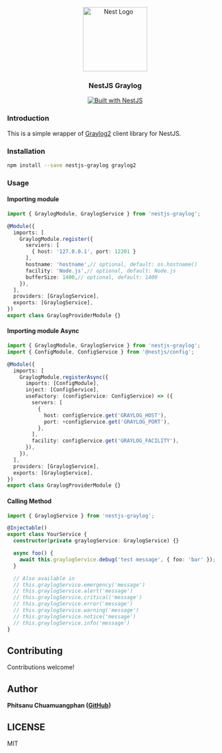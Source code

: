 <div align="center">
  <a href="http://nestjs.com/" target="_blank">
    <img src="https://nestjs.com/img/logo_text.svg" width="150" alt="Nest Logo" />
  </a>
</div>

<h3 align="center">NestJS Graylog</h3>

<div align="center">
  <a href="https://nestjs.com" target="_blank">
    <img src="https://img.shields.io/badge/built%20with-NestJs-red.svg" alt="Built with NestJS">
  </a>
</div>

### Introduction

This is a simple wrapper of [Graylog2](https://github.com/Wizcorp/node-graylog2) client library for NestJS.

### Installation

```bash
npm install --save nestjs-graylog graylog2
```

### Usage

#### Importing module

```typescript
import { GraylogModule, GraylogService } from 'nestjs-graylog';

@Module({
  imports: [
    GraylogModule.register({
      serviers: [
        { host: '127.0.0.1', port: 12201 }
      ],
      hostname: 'hostname',// optional, default: os.hostname()
      facility: 'Node.js',// optional, default: Node.js
      bufferSize: 1400,// optional, default: 1400
    }),
  ],
  providers: [GraylogService],
  exports: [GraylogService],
})
export class GraylogProviderModule {}
```

#### Importing module Async

```typescript
import { GraylogModule, GraylogService } from 'nestjs-graylog';
import { ConfigModule, ConfigService } from '@nestjs/config';

@Module({
  imports: [
    GraylogModule.registerAsync({
      imports: [ConfigModule],
      inject: [ConfigService],
      useFactory: (configService: ConfigService) => ({
        servers: [
          {
            host: configService.get('GRAYLOG_HOST'),
            port: +configService.get('GRAYLOG_PORT'),
          },
        ],
        facility: configService.get('GRAYLOG_FACILITY'),
      }),
    }),
  ],
  providers: [GraylogService],
  exports: [GraylogService],
})
export class GraylogProviderModule {}
```
#### Calling Method

```typescript
import { GraylogService } from 'nestjs-graylog';

@Injectable()
export class YourService {
  constructor(private graylogService: GraylogService) {}

  async foo() {
    await this.graylogService.debug('test message', { foo: 'bar' });
  }

  // Also available in
  // this.graylogService.emergency('message')
  // this.graylogService.alert('message')
  // this.graylogService.critical('message')
  // this.graylogService.error('message')
  // this.graylogService.warning('message')
  // this.graylogService.notice('message')
  // this.graylogService.info('message')
}
```

## Contributing

Contributions welcome!

## Author
**Phitsanu Chuamuangphan ([GitHub](https://github.com/appotter))**

## LICENSE

MIT

